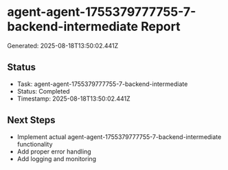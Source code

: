 # agent-agent-1755379777755-7-backend-intermediate Report

Generated: 2025-08-18T13:50:02.441Z

## Status
- Task: agent-agent-1755379777755-7-backend-intermediate
- Status: Completed
- Timestamp: 2025-08-18T13:50:02.441Z

## Next Steps
- Implement actual agent-agent-1755379777755-7-backend-intermediate functionality
- Add proper error handling
- Add logging and monitoring
